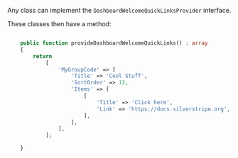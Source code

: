 Any class can implement the `DashboardWelcomeQuickLinksProvider` interface.

These classes then have a method:

```php

    public function provideDashboardWelcomeQuickLinks() : array
    {
        return
            [
                'MyGroupCode' => [
                    'Title' => 'Cool Stuff',
                    'SortOrder' => 12,
                    'Items' => [
                        [
                            'Title' => 'Click here',
                            'Link' => 'https://docs.silverstripe.org',
                        ],
                    ],
                ],
            ];

    }


```
